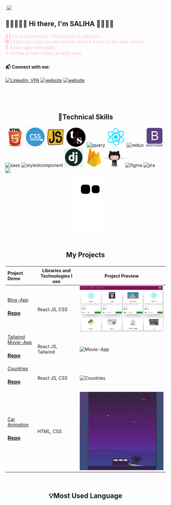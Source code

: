 <img src="https://media.giphy.com/media/L1R1tvI9svkIWwpVYr/giphy.gif" align="right" width="500"></br>

## 👷🏻‍♀️👋🏻 Hi there, I'm SALIHA 👷🏻‍♀️👋

<font color="pink"> 🐱‍🏍 I'm a teacher but I find myself in software. </font>
</br>
<font color="pink">🎆 Exploring routes to new visions and be a part of the new visions. </font>
</br>
<font color="pink"> 🧐 A new age enthusiast. </font>
</br>
<font color="pink">☕ Coffee is how I keep up with code</font>

#### 📬 Connect with me:

[![Linkedin: VPA](https://img.shields.io/badge/linkedin-%230077B5.svg?&style=for-the-badge&logo=linkedin&logoColor=white)](https://www.linkedin.com/in/saliha-oguz/)
[![website](https://img.shields.io/badge/gmail-f1f2f6.svg?&style=for-the-badge&logo=gmail&logoColor=red)](mailto:developersaliha@gmail.com)
[![website](https://img.shields.io/badge/%20-medium-black?&style=for-the-badge&logoColor=white)](https://https://medium.com/)

</br>
</br>
</br>

<h2 align="center">🚀Technical Skills</h2>
<div>
    <img src="https://github.com/prowebdev119/prowebdev119/blob/main/git%20profile%20icons/html_aladdinGene.png" width="60" alt="html" />
    <img src="https://github.com/prowebdev119/prowebdev119/blob/main/git%20profile%20icons/css_aladdinGene.png" width="60" alt="css" />
    <img src="https://github.com/prowebdev119/prowebdev119/blob/main/git%20profile%20icons/javascript_aladdinGene.gif" width="60" alt="javascript" />
    <img src="https://github.com/prowebdev119/prowebdev119/blob/main/git%20profile%20icons/ts_aladdinGene.gif" width="60" alt="typescript" />
    <img src="https://raw.githubusercontent.com/danielcranney/readme-generator/main/public/icons/skills/jquery-colored.svg" width="60" alt="jquery" />
    <img src="https://github.com/prowebdev119/prowebdev119/blob/main/git%20profile%20icons/react_aladdinGene.gif" width="60" alt="react" /> 
    <img src="https://raw.githubusercontent.com/danielcranney/readme-generator/main/public/icons/skills/redux-colored.svg" width="60" alt="redux" />
    <img src="https://github.com/prowebdev119/prowebdev119/blob/main/git%20profile%20icons/bootstrap_aladdinGene.png" width="60" alt="bootstrap" /> 
    <img src="https://raw.githubusercontent.com/danielcranney/readme-generator/main/public/icons/skills/sass-colored.svg" width="60" alt="sass" />
    <img src="https://styled-components.com/logo.png" width="60" alt="styledcomponent" /
    <img src="https://github.com/prowebdev119/prowebdev119/blob/main/git%20profile%20icons/python_aladdinGene.gif" width="60" alt="python" />
    <img src="https://github.com/prowebdev119/prowebdev119/blob/main/git%20profile%20icons/django_aladdinGene.png" width="60" alt="django" /> 
    <img src="https://github.com/prowebdev119/prowebdev119/blob/main/git%20profile%20icons/firebase_aladdinGene.webp" width="60" alt="firebase" />
    <img src="https://github.com/prowebdev119/prowebdev119/blob/main/git%20profile%20icons/git_aladdinGene.gif" width="60" alt="git" />
    <img src="https://raw.githubusercontent.com/danielcranney/readme-generator/main/public/icons/skills/figma-colored.svg" width="60" alt="figma" />
    <img src="https://wac-cdn.atlassian.com/dam/jcr:e348b562-4152-4cdc-8a55-3d297e509cc8/Jira%20Software-blue.svg?cdnVersion=578" width="200" alt="jira" />
</div>
</div>
<img src="https://raw.githubusercontent.com/andreasbm/readme/master/assets/lines/colored.png">
</br>
<div  align="center"> <img src="https://raw.githubusercontent.com/scriptex/github-contributions-snake/snake/github-contribution-grid-snake.svg" /></div>
<br>

<h2 align="center">My Projects</h2>

###

Project Demo       |Libraries and Technologies I use     |Project Preview   
:-------------------------|-------------------------|-------------------------
[ Blog-App](https://github.com/salihaoguz11/Blog_app-main) <h3>[Repo](https://github.com/salihaoguz11/Blog_app-main)</h3> | React JS, CSS |![Blog-App](https://github.com/salihaoguz11/Blog_app-main/blob/main/blog-app.gif)
[Tailwind  Movie-App](https://github.com/salihaoguz11/movie-app-tailwind/tree/main/movie-app-starter) <h3>[Repo](https://github.com/salihaoguz11/movie-app-tailwind/tree/main/movie-app-starter)</h3> | React JS, Tailwind |![Movie-App](https://github.com/salihaoguz11/movie-app-tailwind/blob/main/movie-app-starter/movie-app.gif)
[Countries](https://github.com/salihaoguz11/countries-react-scss) <h3>[Repo](https://github.com/salihaoguz11/countries-react-scss)</h3> | React JS, CSS |![Countries](https://github.com/salihaoguz11/countries-react-scss/blob/main/tour-project.gif)
[Car Animation](https://github.com/salihaoguz11/CAR_ANIMATION) <h3>[Repo](https://github.com/salihaoguz11/CAR_ANIMATIONs)</h3> | HTML, CSS |![Car-Animation](https://github.com/salihaoguz11/CAR_ANIMATION/blob/main/Car-Animation.gif)







<br>

<h2 align="center">💡Most Used Language</h2>
<div  align="center">
<br/>
<img
     src="https://github-readme-stats.vercel.app/api?username=salihaoguz11&theme=blue-green"
     alt=""
     /> </br></br></br>
<img
     src="https://github-readme-stats.vercel.app/api/top-langs/?username=salihaoguz11&theme=blue-green"
     alt=""
     /> <br/>
</div>
